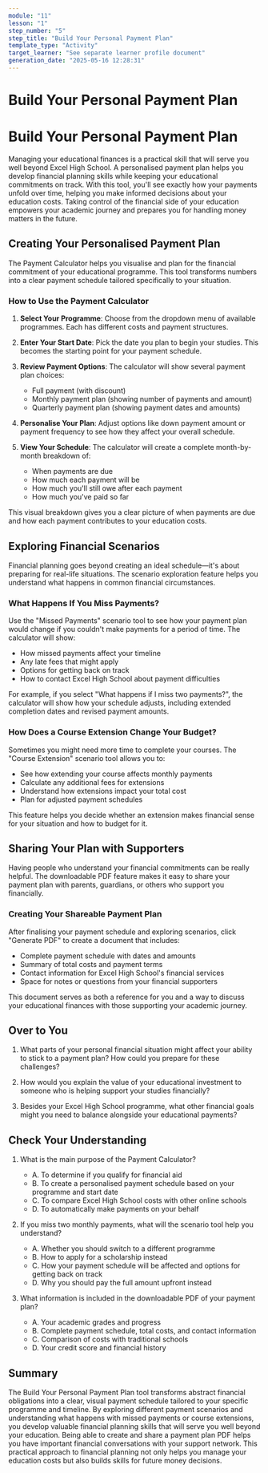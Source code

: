 ```yaml
---
module: "11"
lesson: "1"
step_number: "5"
step_title: "Build Your Personal Payment Plan"
template_type: "Activity"
target_learner: "See separate learner profile document"
generation_date: "2025-05-16 12:28:31"
---
```


# Build Your Personal Payment Plan

# Build Your Personal Payment Plan

Managing your educational finances is a practical skill that will serve you well beyond Excel High School. A personalised payment plan helps you develop financial planning skills while keeping your educational commitments on track. With this tool, you'll see exactly how your payments unfold over time, helping you make informed decisions about your education costs. Taking control of the financial side of your education empowers your academic journey and prepares you for handling money matters in the future.

## Creating Your Personalised Payment Plan

The Payment Calculator helps you visualise and plan for the financial commitment of your educational programme. This tool transforms numbers into a clear payment schedule tailored specifically to your situation.

### How to Use the Payment Calculator

1. **Select Your Programme**: Choose from the dropdown menu of available programmes. Each has different costs and payment structures.

2. **Enter Your Start Date**: Pick the date you plan to begin your studies. This becomes the starting point for your payment schedule.

3. **Review Payment Options**: The calculator will show several payment plan choices:
   - Full payment (with discount)
   - Monthly payment plan (showing number of payments and amount)
   - Quarterly payment plan (showing payment dates and amounts)

4. **Personalise Your Plan**: Adjust options like down payment amount or payment frequency to see how they affect your overall schedule.

5. **View Your Schedule**: The calculator will create a complete month-by-month breakdown of:
   - When payments are due
   - How much each payment will be
   - How much you'll still owe after each payment
   - How much you've paid so far

This visual breakdown gives you a clear picture of when payments are due and how each payment contributes to your education costs.

## Exploring Financial Scenarios

Financial planning goes beyond creating an ideal schedule—it's about preparing for real-life situations. The scenario exploration feature helps you understand what happens in common financial circumstances.

### What Happens If You Miss Payments?

Use the "Missed Payments" scenario tool to see how your payment plan would change if you couldn't make payments for a period of time. The calculator will show:

- How missed payments affect your timeline
- Any late fees that might apply
- Options for getting back on track
- How to contact Excel High School about payment difficulties

For example, if you select "What happens if I miss two payments?", the calculator will show how your schedule adjusts, including extended completion dates and revised payment amounts.

### How Does a Course Extension Change Your Budget?

Sometimes you might need more time to complete your courses. The "Course Extension" scenario tool allows you to:

- See how extending your course affects monthly payments
- Calculate any additional fees for extensions
- Understand how extensions impact your total cost
- Plan for adjusted payment schedules

This feature helps you decide whether an extension makes financial sense for your situation and how to budget for it.

## Sharing Your Plan with Supporters

Having people who understand your financial commitments can be really helpful. The downloadable PDF feature makes it easy to share your payment plan with parents, guardians, or others who support you financially.

### Creating Your Shareable Payment Plan

After finalising your payment schedule and exploring scenarios, click "Generate PDF" to create a document that includes:

- Complete payment schedule with dates and amounts
- Summary of total costs and payment terms
- Contact information for Excel High School's financial services
- Space for notes or questions from your financial supporters

This document serves as both a reference for you and a way to discuss your educational finances with those supporting your academic journey.

## Over to You

1. What parts of your personal financial situation might affect your ability to stick to a payment plan? How could you prepare for these challenges?

2. How would you explain the value of your educational investment to someone who is helping support your studies financially?

3. Besides your Excel High School programme, what other financial goals might you need to balance alongside your educational payments?

## Check Your Understanding

1. What is the main purpose of the Payment Calculator?
   - A. To determine if you qualify for financial aid
   - B. To create a personalised payment schedule based on your programme and start date
   - C. To compare Excel High School costs with other online schools
   - D. To automatically make payments on your behalf

2. If you miss two monthly payments, what will the scenario tool help you understand?
   - A. Whether you should switch to a different programme
   - B. How to apply for a scholarship instead
   - C. How your payment schedule will be affected and options for getting back on track
   - D. Why you should pay the full amount upfront instead

3. What information is included in the downloadable PDF of your payment plan?
   - A. Your academic grades and progress
   - B. Complete payment schedule, total costs, and contact information
   - C. Comparison of costs with traditional schools
   - D. Your credit score and financial history

## Summary

The Build Your Personal Payment Plan tool transforms abstract financial obligations into a clear, visual payment schedule tailored to your specific programme and timeline. By exploring different payment scenarios and understanding what happens with missed payments or course extensions, you develop valuable financial planning skills that will serve you well beyond your education. Being able to create and share a payment plan PDF helps you have important financial conversations with your support network. This practical approach to financial planning not only helps you manage your education costs but also builds skills for future money decisions.